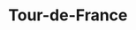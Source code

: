 # Tour-de-France
```This project is about tour de France, the most prestigious cycling race in the world. It is a really big cycling race that attracts viewers from many part of the world.I am here as a data visualization expert to educate new viewers, highlight the magnitude of the event and build anticipation for this year's race.My goal is to ask the data why this race happens to be the most prestigious cycling race in the world. Lets dig in.Tour de France happens to be the most prestigious because it has the most challenging terrainWe have the flat, mountain, time trial, team time trial stages. This stages require endurance, speed, tactics and cooperation among team members.It has the greatest champions, the likes of Bernard Hinault, Chris Froome...It has one of the best record breaking performances by riders, we have the likes of Tadej Podagcar, Jona Vinegegaard...I also uncovered 2022 tour de france, It was thrilling and intense. I bet 2023 race is even going to better.
```
